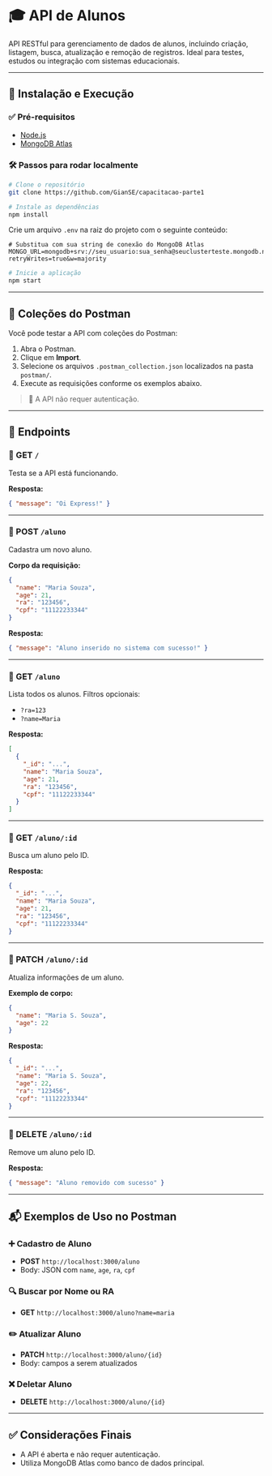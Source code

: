 # 🎓 API de Alunos

API RESTful para gerenciamento de dados de alunos, incluindo criação, listagem, busca, atualização e remoção de registros. Ideal para testes, estudos ou integração com sistemas educacionais.

---

## 🚀 Instalação e Execução

### ✅ Pré-requisitos
- [Node.js](https://nodejs.org/)
- [MongoDB Atlas](https://www.mongodb.com/cloud/atlas)

### 🛠️ Passos para rodar localmente

```bash
# Clone o repositório
git clone https://github.com/GianSE/capacitacao-parte1

# Instale as dependências
npm install
```

Crie um arquivo `.env` na raiz do projeto com o seguinte conteúdo:

```env
# Substitua com sua string de conexão do MongoDB Atlas
MONGO_URL=mongodb+srv://seu_usuario:sua_senha@seuclusterteste.mongodb.net/nomeDoBanco?retryWrites=true&w=majority
```

```bash
# Inicie a aplicação
npm start
```

---

## 📂 Coleções do Postman

Você pode testar a API com coleções do Postman:

1. Abra o Postman.
2. Clique em **Import**.
3. Selecione os arquivos `.postman_collection.json` localizados na pasta `postman/`.
4. Execute as requisições conforme os exemplos abaixo.

> 🔐 A API não requer autenticação.

---

## 📘 Endpoints

### 📍 GET `/`
Testa se a API está funcionando.

**Resposta:**
```json
{ "message": "Oi Express!" }
```

---

### 📍 POST `/aluno`
Cadastra um novo aluno.

**Corpo da requisição:**
```json
{
  "name": "Maria Souza",
  "age": 21,
  "ra": "123456",
  "cpf": "11122233344"
}
```

**Resposta:**
```json
{ "message": "Aluno inserido no sistema com sucesso!" }
```

---

### 📍 GET `/aluno`
Lista todos os alunos. Filtros opcionais:

- `?ra=123`
- `?name=Maria`

**Resposta:**
```json
[
  {
    "_id": "...",
    "name": "Maria Souza",
    "age": 21,
    "ra": "123456",
    "cpf": "11122233344"
  }
]
```

---

### 📍 GET `/aluno/:id`
Busca um aluno pelo ID.

**Resposta:**
```json
{
  "_id": "...",
  "name": "Maria Souza",
  "age": 21,
  "ra": "123456",
  "cpf": "11122233344"
}
```

---

### 📍 PATCH `/aluno/:id`
Atualiza informações de um aluno.

**Exemplo de corpo:**
```json
{
  "name": "Maria S. Souza",
  "age": 22
}
```

**Resposta:**
```json
{
  "_id": "...",
  "name": "Maria S. Souza",
  "age": 22,
  "ra": "123456",
  "cpf": "11122233344"
}
```

---

### 📍 DELETE `/aluno/:id`
Remove um aluno pelo ID.

**Resposta:**
```json
{ "message": "Aluno removido com sucesso" }
```

---

## 📬 Exemplos de Uso no Postman

### ➕ Cadastro de Aluno
- **POST** `http://localhost:3000/aluno`
- Body: JSON com `name`, `age`, `ra`, `cpf`

### 🔍 Buscar por Nome ou RA
- **GET** `http://localhost:3000/aluno?name=maria`

### ✏️ Atualizar Aluno
- **PATCH** `http://localhost:3000/aluno/{id}`
- Body: campos a serem atualizados

### ❌ Deletar Aluno
- **DELETE** `http://localhost:3000/aluno/{id}`

---

## ✅ Considerações Finais

- A API é aberta e não requer autenticação.
- Utiliza MongoDB Atlas como banco de dados principal.
